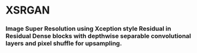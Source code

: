 # XSRGAN

### Image Super Resolution using Xception style Residual in Residual Dense blocks with depthwise separable convolutional layers and pixel shuffle for upsampling.
